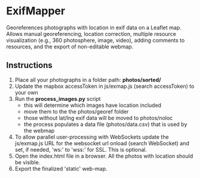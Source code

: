# ExifMapper
Georeferences photographs with location in exif data on a Leaflet map. Allows manual georeferencing, location correction, multiple resource visualization (e.g., 360 photosphere, image, video), adding comments to resources, and the export of non-editable webmap.

## Instructions
1. Place all your photographs in a folder path: **photos/sorted/**
1. Update the mapbox accessToken in js/exmap.js (search accessToken) to your own
2. Run the **process_images.py** script
    - this will determine which images have location included
    - move them to the the photos/georef folder
    - those without lat/lng exif data will be moved to photos/noloc
    - the process populates a data file (photos/data.csv) that is used by the webmap
3. To allow parallel user-processing with WebSockets update the js/exmap.js URL for the websocket url onload (search WebSocket) and set, if needed, 'ws:' to 'wss:' for SSL. This is optional.
4. Open the index.html file in a browser. All the photos with location should be visible.
5. Export the finalized 'static' web-map.

